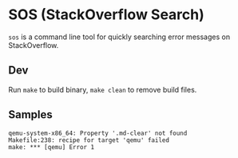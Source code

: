 # SOS (StackOverflow Search)
`sos` is a command line tool for quickly searching error messages on StackOverflow.

## Dev
Run `make` to build binary, `make clean` to remove build files.

## Samples
```
qemu-system-x86_64: Property '.md-clear' not found
Makefile:238: recipe for target 'qemu' failed
make: *** [qemu] Error 1
```
